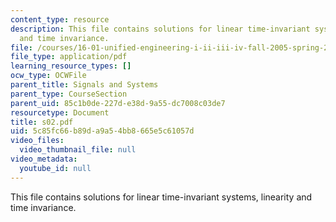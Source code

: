 ```yaml
---
content_type: resource
description: This file contains solutions for linear time-invariant systems, linearity
  and time invariance.
file: /courses/16-01-unified-engineering-i-ii-iii-iv-fall-2005-spring-2006/5c85fc66b89da9a54bb8665e5c61057d_s02.pdf
file_type: application/pdf
learning_resource_types: []
ocw_type: OCWFile
parent_title: Signals and Systems
parent_type: CourseSection
parent_uid: 85c1b0de-227d-e38d-9a55-dc7008c03de7
resourcetype: Document
title: s02.pdf
uid: 5c85fc66-b89d-a9a5-4bb8-665e5c61057d
video_files:
  video_thumbnail_file: null
video_metadata:
  youtube_id: null
---
```

This file contains solutions for linear time-invariant systems, linearity and time invariance.